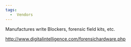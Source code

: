 ```yaml
---
tags:
  -  Vendors
---
```

Manufactures write Blockers, forensic field kits, etc.

<http://www.digitalintelligence.com/forensichardware.php>

